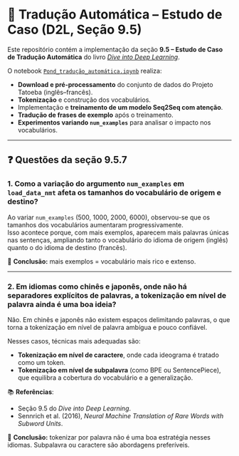 # 📘 Tradução Automática – Estudo de Caso (D2L, Seção 9.5)

Este repositório contém a implementação da seção **9.5 – Estudo de Caso de Tradução Automática** do livro [*Dive into Deep Learning*](https://pt.d2l.ai/chapter_recurrent-modern/machine-translation-and-dataset.html).  

O notebook [`Pond_tradução_automática.ipynb`](./Pond_tradução_automática.ipynb) realiza:

- **Download e pré-processamento** do conjunto de dados do Projeto Tatoeba (inglês–francês).  
- **Tokenização** e construção dos vocabulários.  
- Implementação e **treinamento de um modelo Seq2Seq com atenção**.  
- **Tradução de frases de exemplo** após o treinamento.  
- **Experimentos variando `num_examples`** para analisar o impacto nos vocabulários.  

---

## ❓ Questões da seção 9.5.7

### 1. Como a variação do argumento `num_examples` em `load_data_nmt` afeta os tamanhos do vocabulário de origem e destino?

Ao variar `num_examples` (500, 1000, 2000, 6000), observou-se que os tamanhos dos vocabulários aumentaram progressivamente.  
Isso acontece porque, com mais exemplos, aparecem mais palavras únicas nas sentenças, ampliando tanto o vocabulário do idioma de origem (inglês) quanto o do idioma de destino (francês).  

📌 **Conclusão:** mais exemplos = vocabulário mais rico e extenso.

---

### 2. Em idiomas como chinês e japonês, onde não há separadores explícitos de palavras, a tokenização em nível de palavra ainda é uma boa ideia?

Não. Em chinês e japonês não existem espaços delimitando palavras, o que torna a tokenização em nível de palavra ambígua e pouco confiável.  

Nesses casos, técnicas mais adequadas são:
- **Tokenização em nível de caractere**, onde cada ideograma é tratado como um token.  
- **Tokenização em nível de subpalavra** (como BPE ou SentencePiece), que equilibra a cobertura do vocabulário e a generalização.  

📚 **Referências**:  
- Seção 9.5 do *Dive into Deep Learning*.  
- Sennrich et al. (2016), *Neural Machine Translation of Rare Words with Subword Units*.  

📌 **Conclusão:** tokenizar por palavra não é uma boa estratégia nesses idiomas. Subpalavra ou caractere são abordagens preferíveis.
